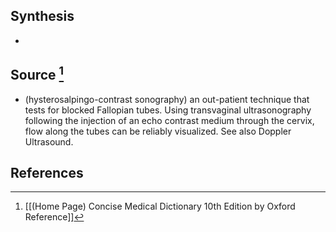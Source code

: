 ## Synthesis
- 
## Source [^1]
- (hysterosalpingo-contrast sonography) an out-patient technique that tests for blocked Fallopian tubes. Using transvaginal ultrasonography following the injection of an echo contrast medium through the cervix, flow along the tubes can be reliably visualized. See also Doppler Ultrasound.
## References

[^1]: [[(Home Page) Concise Medical Dictionary 10th Edition by Oxford Reference]]